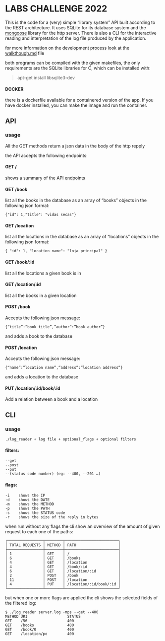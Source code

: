 # LABS CHALLENGE 2022

This is the code for a (very) simple “library system” API built according to the REST architecture. It uses SQLite for its database system and the [mongoose](https://mongoose.ws/) library for the http server. There is also a CLI for the interactive reading and interpretation of the log file produced by the application.

for more information on the development process look at the [walkthough.md](./walkthrough.md) file

both programs can be compiled with the given makefiles, the only requirements are the SQLite libraries for C, which can be installed with:

> apt-get install libsqlite3-dev

#### DOCKER
there is a dockerfile available for a containered version of the app. If you have docker installed, you can make the image and run the container.

## API
### usage

All the GET methods return a json data in the body of the http repply

the API accepts the following endpoints:

#### GET /

shows a summary of the API endpoints

#### GET /book

list all the books in the database as an array of “books” objects in the following json format:

``{"id": 1,"title": "vidas secas"}``

#### GET /location

list all the locations in the database as an array of “locations” objects in the following json format:

``{
	"id": 1,
     "location name": "loja principal"
}``

#### GET /book/:id

list all the locations a given book is in

#### GET /location/:id

list all the books in a given location

#### POST /book

Accepts the following json message:

``{“title”:”book title”,”author”:”book author”}``

and adds a book to the database

#### POST /location

Accepts the following json message:

``{“name”:”location name”,”address”:”location address”}``

and adds a location to the database

#### PUT /location/:id/book/:id

Add a relation between a book and a location

## CLI
### usage

	./log_reader + log file + optional_flags + optional filters

#### filters:
	--get
	--post
	--put
	--(status code number) (eg: --400, --201 …)

#### flags:
	-i    shows the IP
	-d    shows the DATE
	-m    shows the METHOD
	-p    shows the PATH
	-s    shows the STATUS code
	-r    shows the size of the reply in bytes

when run without any flags the cli show an overview of the amount of given request to each one of the paths:

```
┌────────────────┬────────┬────────────────────────┐
│ TOTAL REQUESTS │ METHOD │ PATH                   │
├────────────────┼────────┼────────────────────────┤
│ 1              │ GET    │ /                      │
│ 6              │ GET    │ /books                 │
│ 4              │ GET    │ /location              │
│ 4              │ GET    │ /book/:id              │
│ 6              │ GET    │ /location/:id          │
│ 2              │ POST   │ /book                  │
│ 11             │ POST   │ /location              │
│ 4              │ PUT    │ /location/:id/book/:id │
└────────────────┴────────┴────────────────────────┘
```

but when one or more flags are applied the cli shows the selected fields of the filtered log:

```
$ ./log_reader server.log -mps --get --400
METHOD URI                  STATUS
GET    /56                  400
GET    /books               400
GET    /book/0              400
GET    /location/po         400
```
